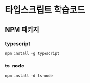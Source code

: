 # 타입스크립트 학습코드

## NPM 패키지

### typescript

```
npm install -g typescript
```

### ts-node

```
npm install -d ts-node
```
